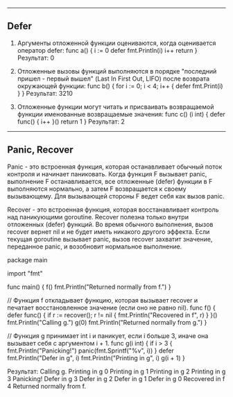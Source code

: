--------------------------------------------------
Defer
--------------------------------------------------

1. Аргументы отложенной функции оцениваются, когда оценивается оператор defer:
   func a() { i := 0 defer fmt.Println(i)
   i++ return } Результат: 0

2. Отложенные вызовы функций выполняются в порядке "последний пришел - первый вышел" (Last In First Out, LIFO) после
   возврата окружающей функции:
   func b() { for i := 0; i < 4; i++ { defer fmt.Print(i)
   } } Результат: 3210

3. Отложенные функции могут читать и присваивать возвращаемой функции именованные возвращаемые значения:
   func c() (i int) { defer func() { i++ }()
   return 1 } Результат: 2

--------------------------------------------------
Panic, Recover
--------------------------------------------------
Panic - это встроенная функция, которая останавливает обычный поток контроля и начинает паниковать. Когда функция F
вызывает panic, выполнение F останавливается, все отложенные (defer) функции в F выполняются нормально, а затем F
возвращается к своему вызывающему. Для вызывающей стороны F ведет себя как вызов panic.

Recover - это встроенная функция, которая восстанавливает контроль над паникующими goroutine. Recover полезна только
внутри отложенных (defer) функций. Во время обычного выполнения, вызов recover вернет nil и не будет иметь никакого
другого эффекта. Если текущая goroutine вызывает panic, вызов recover захватит значение, переданное panic, и возобновит
нормальное выполнение.

package main

import "fmt"

func main() { f()
fmt.Println("Returned normally from f.")
}

// Функция f откладывает функцию, которая вызывает recover и печатает восстановленное значение (если оно не равно nil).
func f() { defer func() { if r := recover(); r != nil { fmt.Println("Recovered in f", r)
} }()
fmt.Println("Calling g.")
g(0)
fmt.Println("Returned normally from g.")
}

// Функция g принимает int i и паникует, если i больше 3, иначе она вызывает себя с аргументом i + 1. func g(i int) { if
i > 3 { fmt.Println("Panicking!")
panic(fmt.Sprintf("%v", i))
} defer fmt.Println("Defer in g", i)
fmt.Println("Printing in g", i)
g(i + 1)
}

Результат:
Calling g. Printing in g 0 Printing in g 1 Printing in g 2 Printing in g 3 Panicking!
Defer in g 3 Defer in g 2 Defer in g 1 Defer in g 0 Recovered in f 4 Returned normally from f.



